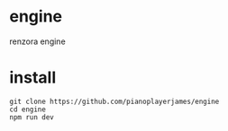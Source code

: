 # engine
 renzora engine

# install
    git clone https://github.com/pianoplayerjames/engine
    cd engine
    npm run dev